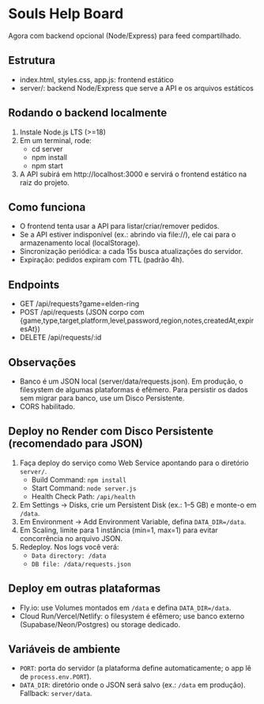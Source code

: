 # Souls Help Board

Agora com backend opcional (Node/Express) para feed compartilhado.

## Estrutura
- index.html, styles.css, app.js: frontend estático
- server/: backend Node/Express que serve a API e os arquivos estáticos

## Rodando o backend localmente
1. Instale Node.js LTS (>=18)
2. Em um terminal, rode:
   - cd server
   - npm install
   - npm start
3. A API subirá em http://localhost:3000 e servirá o frontend estático na raiz do projeto.

## Como funciona
- O frontend tenta usar a API para listar/criar/remover pedidos.
- Se a API estiver indisponível (ex.: abrindo via file://), ele cai para o armazenamento local (localStorage).
- Sincronização periódica: a cada 15s busca atualizações do servidor.
- Expiração: pedidos expiram com TTL (padrão 4h).

## Endpoints
- GET /api/requests?game=elden-ring
- POST /api/requests (JSON corpo com {game,type,target,platform,level,password,region,notes,createdAt,expiresAt})
- DELETE /api/requests/:id

## Observações
- Banco é um JSON local (server/data/requests.json). Em produção, o filesystem de algumas plataformas é efêmero. Para persistir os dados sem migrar para banco, use um Disco Persistente.
- CORS habilitado.

## Deploy no Render com Disco Persistente (recomendado para JSON)
1. Faça deploy do serviço como Web Service apontando para o diretório `server/`.
   - Build Command: `npm install`
   - Start Command: `node server.js`
   - Health Check Path: `/api/health`
2. Em Settings → Disks, crie um Persistent Disk (ex.: 1–5 GB) e monte-o em `/data`.
3. Em Environment → Add Environment Variable, defina `DATA_DIR=/data`.
4. Em Scaling, limite para 1 instância (min=1, max=1) para evitar concorrência no arquivo JSON.
5. Redeploy. Nos logs você verá:
   - `Data directory: /data`
   - `DB file: /data/requests.json`

## Deploy em outras plataformas
- Fly.io: use Volumes montados em `/data` e defina `DATA_DIR=/data`.
- Cloud Run/Vercel/Netlify: o filesystem é efêmero; use banco externo (Supabase/Neon/Postgres) ou storage dedicado.

## Variáveis de ambiente
- `PORT`: porta do servidor (a plataforma define automaticamente; o app lê de `process.env.PORT`).
- `DATA_DIR`: diretório onde o JSON será salvo (ex.: `/data` em produção). Fallback: `server/data`.

